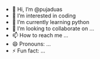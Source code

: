 - 👋 Hi, I’m @pujaduas
- 👀 I’m interested in coding
- 🌱 I’m currently learning python
- 💞️ I’m looking to collaborate on ...
- 📫 How to reach me ...
- 😄 Pronouns: ...
- ⚡ Fun fact: ...

<!---
pujaduas/pujaduas is a ✨ special ✨ repository because its `README.md` (this file) appears on your GitHub profile.
You can click the Preview link to take a look at your changes.
--->
